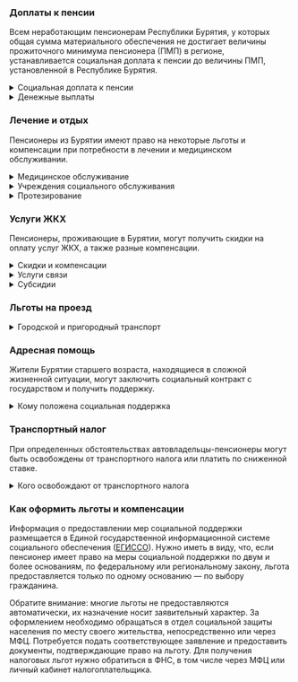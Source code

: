 ﻿### Доплаты к пенсии
Всем неработающим пенсионерам Республики Бурятия, у которых общая сумма материального обеспечения не достигает величины прожиточного минимума пенсионера (ПМП) в регионе, устанавливается социальная доплата к пенсии до величины ПМП, установленной в Республике Бурятия.
<details>
<summary>Социальная доплата к пенсии</summary>
Социальная доплата к пенсии до величины регионального прожиточного минимума пенсионера назначается автоматически, по данным выплатного дела о размере пенсии.
</details>
<details>
<summary>Денежные выплаты</summary>

Если пенсионер относится к льготной категории, ему полагается ежемесячная денежная выплата (ЕДВ), которая регулярно индексируется.

В [Бурятии](https://docs.cntd.ru/document/802038757) к таким категориям относятся ветераны труда, ветераны труда республики (если их доход не превышает 1,5 прожиточных минимума и у них нет права на льготы по оплате ЖКУ), труженики тыла, реабилитированные, пострадавшие от репрессий и [дети войны](https://docs.cntd.ru/document/412303340?marker) (родившимся в период с 1 января 1928 года по 3 сентября 1945 года).
</details>

### Лечение и отдых
Пенсионеры из Бурятии имеют право на некоторые льготы и компенсации при потребности в лечении и медицинском обслуживании.
<details>
<summary>Медицинское обслуживание</summary>

[Бурятские](https://docs.cntd.ru/document/802038757) ветераны труда и труженики тыла, а также дети войны сохраняют право на обслуживание в поликлиниках и других медицинских учреждениях, к которым они были прикреплены в период работы до выхода на пенсию. Оказание медицинской помощи вне очереди полагается детям войны, труженикам тыла, жертвам политических репрессий, а также ветеранам труда.
</details>
<details>
<summary>Учреждения социального обслуживания</summary>

Внеочередной приём в дома-интернаты для престарелых и инвалидов, учреждения социального обслуживания предоставляется труженикам тыла, жертвам политических репрессий и детям войны.
</details>
<details>
<summary>Протезирование</summary>

Бурятские труженики тыла и дети войны бесплатно обеспечиваются протезами (кроме зубных) и протезно-ортопедическими изделиями.
</details>

### Услуги ЖКХ
Пенсионеры, проживающие в Бурятии, могут получить скидки на оплату услуг ЖКХ, а также разные компенсации. 
<details>
<summary>Скидки и компенсации</summary>

Труженикам тыла, жертвам политических репрессий и ветеранам труда выплачивают компенсацию в размере 50% расходов на оплату жилого помещения и коммунальных услуг.

Компенсацию предоставляют в пределах утверждённых нормативов потребления. Льготу получают также члены семьи, совместно проживающие с жертвами политических репрессий, и иждивенцы тружеников тыла и ветеранов труда.

Одинокие неработающие пенсионеры по достижении 70 лет освобождаются от взносов на капремонт на 50%, а с 80-летнего возраста — полностью. Льгота распространяется также на граждан указанного возраста, семья которых состоит из неработающих граждан пенсионного возраста, инвалидов I и II групп. Компенсацию рассчитывают, исходя из установленного в регионе минимального взноса на капремонт за 1 кв. метр и размера стандарта нормативной площади жилого помещения.
</details>
<details>
<summary>Услуги связи</summary>

Бурятские жертвы политических репрессий имеют право на первоочередную бесплатную установку телефона.
</details>
<details>
<summary>Субсидии</summary>

В Бурятии пенсионеры могут оформить субсидию на оплату услуг ЖКХ, если тратят на «коммуналку» более 22% совокупного дохода семьи.
</details>

### Льготы на проезд
<details>
<summary>Городской и пригородный транспорт</summary>

В [Бурятии](https://docs.cntd.ru/document/802038757) ветеранам труда, труженикам тыла и жертвам политических репрессий проезд на железнодорожном и водном транспорте пригородного сообщения полагается за 50% стоимости. Пенсионеры, не имеющие льгот, могут ездить на пригородных электричках за половину стоимости в период с 1 апреля по 31 октября.
</details>

### Адресная помощь
Жители Бурятии старшего возраста, находящиеся в сложной жизненной ситуации, могут заключить социальный контракт с государством и получить поддержку.
<details>
<summary>Кому положена социальная поддержка</summary>

Пенсионерам, оказавшимся в трудной жизненной ситуации по не зависящим от них причинам или в связи со стихийным бедствием, экстремальной ситуацией, оказывается адресная помощь. Она предоставляется путём выплаты пособий либо в натуральной форме (обеспечение одеждой, обувью, лекарствами, организация лечения и ухода, проведение ремонта жилья или установка приборов учёта и пр.). С нуждающимися пенсионерами может быть заключён социальный контракт.
</details>

### Транспортный налог
При определенных обстоятельствах автовладельцы-пенсионеры могут быть освобождены от транспортного налога или платить по сниженной ставке. 
<details>
<summary>Кого освобождают от транспортного налога</summary>

В [Бурятии](https://www.nalog.gov.ru/rn77/service/tax/d1105035/) освобождаются от уплаты налога на один легковой автомобиль с мощностью двигателя до 100 л. с. инвалиды I и II групп, участники ВОВ и чернобыльцы. Также не нужно уплачивать налог на авто, оснащённое электрическим двигателем.
</details>

### Как оформить льготы и компенсации 
Информация о предоставлении мер социальной поддержки размещается в Единой государственной информационной системе социального обеспечения ([ЕГИССО](http://egisso.ru/site/client/#/)). Нужно иметь в виду, что, если пенсионер имеет право на меры социальной поддержки по двум и более основаниям, по федеральному или региональному закону, льгота предоставляется только по одному основанию — по выбору гражданина.

Обратите внимание: многие льготы не предоставляются автоматически, их назначение носит заявительный характер. За оформлением необходимо обращаться в отдел социальной защиты населения по месту своего жительства, непосредственно или через МФЦ. Потребуется подать соответствующее заявление и предоставить документы, подтверждающие право на льготу. Для получения налоговых льгот нужно обратиться в ФНС, в том числе через МФЦ или личный кабинет налогоплательщика.













